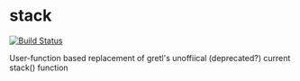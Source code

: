 # stack

[![Build Status](https://travis-ci.org/atecon/stack.svg?branch=master)](https://travis-ci.org/atecon/stack)

User-function based replacement of gretl's unoffiical (deprecated?) current stack() function

